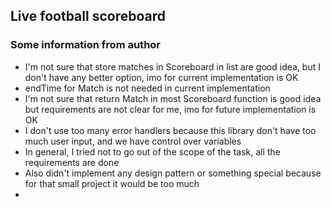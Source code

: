 ## Live football scoreboard


### Some information from author
* I'm not sure that store matches in Scoreboard in list are good idea, but I don't have any better option, imo for current implementation is OK
* endTime for Match is not needed in current implementation
* I'm not sure that return Match in most Scoreboard function is good idea but requirements are not clear for me, imo for future implementation is OK
* I don't use too many error handlers because this library don't have too much user input, and we have control over variables
* In general, I tried not to go out of the scope of the task, all the requirements are done
* Also didn't implement any design pattern or something special because for that small project it would be too much
* 